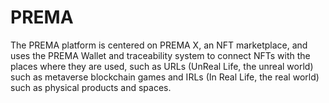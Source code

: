 # PREMA
The PREMA platform is centered on PREMA X, an NFT marketplace, and uses the PREMA Wallet and traceability system to connect NFTs with the places where they are used, such as URLs (UnReal Life, the unreal world) such as metaverse blockchain games and IRLs (In Real Life, the real world) such as physical products and spaces.
